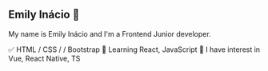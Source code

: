 ## Emily Inácio 👋

My name is Emily Inácio and I'm a Frontend Junior developer.
</br>

✅ HTML / CSS / / Bootstrap
📕 Learning React, JavaScript 
📖 I have interest in Vue, React Native, TS

<!--
**emiinacio/emiinacio** is a ✨ _special_ ✨ repository because its `README.md` (this file) appears on your GitHub profile.

Here are some ideas to get you started:

- 🔭 I’m currently working on ...
- 🌱 I’m currently learning ...
- 👯 I’m looking to collaborate on ...
- 🤔 I’m looking for help with ...
- 💬 Ask me about ...
- 📫 How to reach me: ...
- 😄 Pronouns: ...
- ⚡ Fun fact: ...
-->
